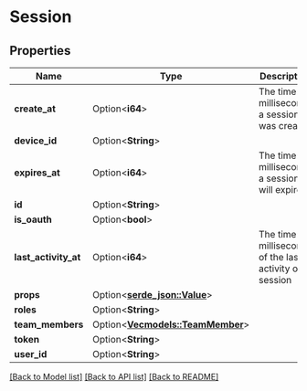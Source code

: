 # Session

## Properties

Name | Type | Description | Notes
------------ | ------------- | ------------- | -------------
**create_at** | Option<**i64**> | The time in milliseconds a session was created | [optional]
**device_id** | Option<**String**> |  | [optional]
**expires_at** | Option<**i64**> | The time in milliseconds a session will expire | [optional]
**id** | Option<**String**> |  | [optional]
**is_oauth** | Option<**bool**> |  | [optional]
**last_activity_at** | Option<**i64**> | The time in milliseconds of the last activity of a session | [optional]
**props** | Option<[**serde_json::Value**](.md)> |  | [optional]
**roles** | Option<**String**> |  | [optional]
**team_members** | Option<[**Vec<models::TeamMember>**](TeamMember.md)> |  | [optional]
**token** | Option<**String**> |  | [optional]
**user_id** | Option<**String**> |  | [optional]

[[Back to Model list]](../README.md#documentation-for-models) [[Back to API list]](../README.md#documentation-for-api-endpoints) [[Back to README]](../README.md)


